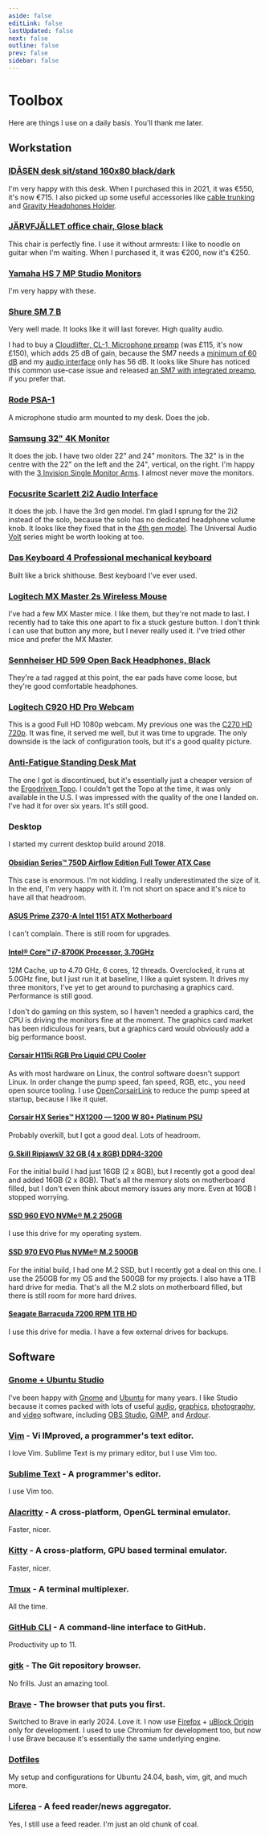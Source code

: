 ```yaml
---
aside: false
editLink: false
lastUpdated: false
next: false
outline: false
prev: false
sidebar: false
---
```


# Toolbox

Here are things I use on a daily basis. You'll thank me later.

## Workstation

### [IDÅSEN desk sit/stand 160x80 black/dark](https://www.ikea.com/ie/en/p/idasen-desk-sit-stand-brown-beige-s89280969/?ref=gerardroche.com)

I'm very happy with this desk. When I purchased this in 2021, it was €550, it's now €715. I also picked up some useful accessories like [cable trunking](https://www.ikea.com/ie/en/p/signum-cable-trunking-horizontal-silver-colour-30200253/?ref=gerardroche.com) and [Gravity Headphones Holder](https://www.thomann.de/ie/gravity_headphones_holder_f_desk.htm?ref=gerardroche.com).

### [JÄRVFJÄLLET office chair, Glose black](https://www.ikea.com/ie/en/p/jaervfjaellet-office-chair-with-armrests-glose-black-20510642/?ref=gerardroche.com)

This chair is perfectly fine. I use it without armrests: I like to noodle on guitar when I'm waiting. When I purchased it, it was €200, now it's €250.

### [Yamaha HS 7 MP Studio Monitors](https://www.thomann.de/ie/yamaha_hs_7_mp.htm?ref=gerardroche.com)

I'm very happy with these.

### [Shure SM 7 B](https://www.thomann.de/ie/shure_sm_7b_studiomikro.htm?ref=gerardroche.com)

Very well made. It looks like it will last forever. High quality audio.

I had to buy a [Cloudlifter, CL-1, Microphone preamp](https://www.amazon.co.uk/Microphones-Cloudlifter-CL-1-Microphone-Amplifier/dp/B004MQSV04/?ref=gerardroche.com) (was £115, it's now £150), which adds 25 dB of gain, because the SM7 needs a [minimum of 60 dB](https://service.shure.com/s/article/sm7-output-level-and-preamp-gain-specifications?ref=gerardroche.com) and my [audio interface](#focusrite-scarlett-2i2-audio-interface) only has 56 dB. It looks like Shure has noticed this common use-case issue and released [an SM7 with integrated preamp](https://www.thomann.de/ie/shure_sm_7_db.htm?ref=gerardroche.com), if you prefer that.

### [Rode PSA-1](https://www.thomann.de/ie/rode_psa1.htm?ref=gerardroche.com)

A microphone studio arm mounted to my desk. Does the job.

### [Samsung 32" 4K Monitor](https://www.amazon.co.uk/Samsung-LU32J590UQPXXU-UJ590-UHD-Monitor/dp/B0BS1NMMPD/?ref=gerardroche.com)

It does the job. I have two older 22" and 24" monitors. The 32" is in the centre with the 22" on the left and the 24", vertical, on the right. I'm happy with the [3 Invision Single Monitor Arms](https://www.amazon.co.uk/Invision-Single-Monitor-Mount-Screens-Black/dp/B09963RQ6Y/?ref=gerardroche.com). I almost never move the monitors.

### [Focusrite Scarlett 2i2 Audio Interface](https://www.thomann.de/ie/focusrite_scarlett_2i2_4th_generation.htm?ref=gerardroche.com)

It does the job. I have the 3rd gen model. I'm glad I sprung for the 2i2 instead of the solo, because the solo has no dedicated headphone volume knob. It looks like they fixed that in the [4th gen model](https://www.thomann.de/ie/focusrite_scarlett_solo_4th_gen.htm?ref=gerardroche.com). The Universal Audio [Volt](https://www.thomann.de/ie/universal_audio_usb_audio_interfaces.html?ref=gerardroche.com) series might be worth looking at too.

### [Das Keyboard 4 Professional mechanical keyboard](https://www.daskeyboard.com/daskeyboard-4-professional/?ref=gerardroche.com)

Built like a brick shithouse. Best keyboard I've ever used.

### [Logitech MX Master 2s Wireless Mouse](https://www.logitech.com/en-us/eol/mx-master-2s-mouse.910-005131.html?ref=gerardroche.com)

I've had a few MX Master mice. I like them, but they're not made to last. I recently had to take this one apart to fix a stuck gesture button. I don't think I can use that button any more, but I never really used it. I've tried other mice and prefer the MX Master.

### [Sennheiser HD 599 Open Back Headphones, Black](https://www.amazon.co.uk/Sennheiser-Special-Open-Headphone-Black/dp/B07Q7S7247/?ref=gerardroche.com)

They're a tad ragged at this point, the ear pads have come loose, but they're good comfortable headphones.

### [Logitech C920 HD Pro Webcam](https://www.logitech.com/products/webcams/c920-pro-hd-webcam.960-001055.html?ref=gerardroche.com)

This is a good Full HD 1080p webcam. My previous one was the [C270 HD 720p](https://www.logitech.com/products/webcams/c270-hd-webcam.960-001063.html?ref=gerardroche.com). It was fine, it served me well, but it was time to upgrade. The only downside is the lack of configuration tools, but it's a good quality picture.

### [Anti-Fatigue Standing Desk Mat](https://www.amazon.co.uk/gp/product/B074DTNMLQ/?ref=gerardroche.com)

The one I got is discontinued, but it's essentially just a cheaper version of the [Ergodriven Topo](https://ergodriven.com/products/topo?ref=gerardroche.com). I couldn't get the Topo at the time, it was only available in the U.S. I was impressed with the quality of the one I landed on. I've had it for over six years. It's still good.

### Desktop

I started my current desktop build around 2018.

#### [Obsidian Series™ 750D Airflow Edition Full Tower ATX Case](https://www.corsair.com/us/en/p/pc-cases/cc-9011078-ww/obsidian-series-750d-airflow-edition-full-tower-atx-case-cc-9011078-ww?ref=gerardroche.com)

This case is enormous. I'm not kidding. I really underestimated the size of it. In the end, I'm very happy with it. I'm not short on space and it's nice to have all that headroom.

#### [ASUS Prime Z370-A Intel 1151 ATX Motherboard](https://www.asus.com/motherboards-components/motherboards/prime/prime-z370-a/?ref=gerardroche.com)

I can't complain. There is still room for upgrades.

#### [Intel® Core™ i7-8700K Processor, 3.70GHz](https://www.amazon.co.uk/gp/product/B07598VZR8/?ref=gerardroche.com)

12M Cache, up to 4.70 GHz, 6 cores, 12 threads. Overclocked, it runs at 5.0GHz fine, but I just run it at baseline, I like a quiet system. It drives my three monitors, I've yet to get around to purchasing a graphics card. Performance is still good.

I don't do gaming on this system, so I haven't needed a graphics card, the CPU is driving the monitors fine at the moment. The graphics card market has been ridiculous for years, but a graphics card would obviously add a big performance boost.

#### [Corsair H115i RGB Pro Liquid CPU Cooler](https://www.corsair.com/us/en/p/cpu-coolers/cw-9060044-ww/icue-h115i-rgb-pro-xt-liquid-cpu-cooler-cw-9060044-ww?ref=gerardroche.com)

As with most hardware on Linux, the control software doesn't support Linux. In order change the pump speed, fan speed, RGB, etc., you need open source tooling. I use [OpenCorsairLink](https://github.com/audiohacked/OpenCorsairLink?ref=gerardroche.com) to reduce the pump speed at startup, because I like it quiet.

#### [Corsair HX Series™ HX1200 — 1200 W 80+ Platinum PSU](https://www.corsair.com/eu/en/p/psu/cp-9020140-uk/hx-series-hx1200-1200-watt-80-plus-platinum-certified-fully-modular-psu-uk-cp-9020140-uk?ref=gerardroche.com)

Probably overkill, but I got a good deal. Lots of headroom.

#### [G.Skill RipjawsV 32 GB (4 x 8GB) DDR4-3200](https://www.amazon.co.uk/gp/product/B017WST5EE/?ref=gerardroche.com)

For the initial build I had just 16GB (2 x 8GB), but I recently got a good deal and added 16GB (2 x 8GB). That's all the memory slots on motherboard filled, but I don't even think about memory issues any more. Even at 16GB I stopped worrying.

#### [SSD 960 EVO NVMe® M.2 250GB](https://www.samsung.com/us/computing/memory-storage/solid-state-drives/ssd-960-evo-m-2-250gb-mz-v6e250bw/?ref=gerardroche.com)

I use this drive for my operating system.

#### [SSD 970 EVO Plus NVMe® M.2 500GB](https://www.amazon.co.uk/gp/product/B07MFBLN7K/?ref=gerardroche.com)

For the initial build, I had one M.2 SSD, but I recently got a deal on this one. I use the 250GB for my OS and the 500GB for my projects. I also have a 1TB hard drive for media. That's all the M.2 slots on motherboard filled, but there is still room for more hard drives.

#### [Seagate Barracuda 7200 RPM 1TB HD](https://www.amazon.co.uk/gp/product/B01LNJBA2I/?ref=gerardroche.com)

I use this drive for media. I have a few external drives for backups.

## Software

### [Gnome + Ubuntu Studio](https://ubuntustudio.org/?ref=gerardroche.com)

I've been happy with [Gnome](https://www.gnome.org/?ref=gerardroche.com) and [Ubuntu](https://ubuntu.com/desktop?ref=gerardroche.com) for many years. I like Studio because it comes packed with lots of useful [audio](https://ubuntustudio.org/tour/audio/?ref=gerardroche.com), [graphics](https://ubuntustudio.org/tour/graphics/?ref=gerardroche.com), [photography](https://ubuntustudio.org/tour/photography/?ref=gerardroche.com), and [video](https://ubuntustudio.org/tour/video/?ref=gerardroche.com) software, including [OBS Studio](https://obsproject.com/?ref=gerardroche.com), [GIMP](https://www.gimp.org/?ref=gerardroche.com), and [Ardour](http://ardour.org/?ref=gerardroche.com).

### [Vim](https://www.vim.org/?ref=gerardroche.com) - Vi IMproved, a programmer's text editor.

I love Vim. Sublime Text is my primary editor, but I use Vim too.

### [Sublime Text](https://www.sublimetext.com/?ref=gerardroche.com) - A programmer's editor.

I use Vim too.

### [Alacritty](https://alacritty.org/?ref=gerardroche.com) - A cross-platform, OpenGL terminal emulator.

Faster, nicer.

### [Kitty](https://sw.kovidgoyal.net/kitty/?ref=gerardroche.com) - A cross-platform, GPU based terminal emulator.

Faster, nicer.

### [Tmux](https://github.com/tmux/tmux?ref=gerardroche.com) - A terminal multiplexer.

All the time.

### [GitHub CLI](https://cli.github.com/?ref=gerardroche.com) - A command-line interface to GitHub.

Productivity up to 11.

### [gitk](https://git-scm.com/docs/gitk?ref=gerardroche.com) - The Git repository browser.

No frills. Just an amazing tool.

### [Brave](https://brave.com/?ref=gerardroche.com) - The browser that puts you first.

Switched to Brave in early 2024. Love it. I now use [Firefox](https://www.mozilla.org/firefox/?ref=gerardroche.com) + [uBlock Origin](https://github.com/gorhill/uBlock?ref=gerardroche.com) only for development. I used to use Chromium for development too, but now I use Brave because it's essentially the same underlying engine.

### [Dotfiles](https://github.com/gerardroche/dotfiles?ref=gerardroche.com)

My setup and configurations for Ubuntu 24.04, bash, vim, git, and much more.

### [Liferea](https://github.com/lwindolf/liferea?ref=gerardroche.com) - A feed reader/news aggregator.

Yes, I still use a feed reader. I'm just an old chunk of coal.
